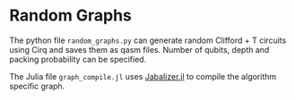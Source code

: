 # Random Graphs

The python file ``random_graphs.py`` can generate random Clifford + T circuits using Cirq and saves them as qasm files. Number of qubits, depth and packing
probability can be specified.

The Julia file ``graph_compile.jl`` uses [Jabalizer.jl](https://github.com/QSI-BAQS/Jabalizer.jl/releases/tag/v0.4.4) to compile the algorithm specific graph. 
